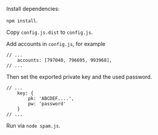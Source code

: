 Install dependencies:

`npm install`.

Copy `config.js.dist` to `config.js`.

Add accounts in `config.js`, for example

```
// ...
    accounts: [797040, 796695, 993968],
// ...
```

Then set the exported private key and the used password.

```
// ...
    key: {
        pk: 'ABCDEF....',
        pw: 'password'
    }
// ...
```

Run via `node spam.js`.